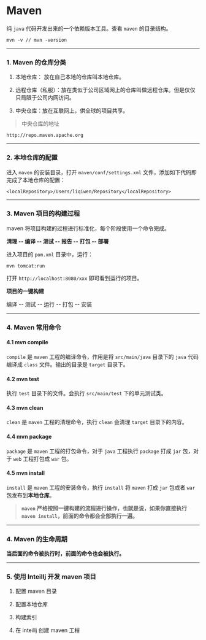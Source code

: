 # Maven 

纯 `java` 代码开发出来的一个依赖版本工具。查看 `maven` 的目录结构。

```
mvn -v // mvn -version
```

----

### 1. Maven 的仓库分类

1. 本地仓库： 放在自己本地的仓库叫本地仓库。

2. 远程仓库（私服）：放在类似于公司区域网上的仓库叫做远程仓库。但是仅仅只局限于公司内网访问。

3. 中央仓库：放在互联网上，供全球的项目共享。

> 中央仓库的地址

```
http://repo.maven.apache.org
```

----
### 2. 本地仓库的配置

进入 `maven` 的安装目录，打开 `maven/conf/settings.xml` 文件，添加如下代码即完成了本地仓库的配置：

```
<localRepository>/Users/liqiwen/Repository</localRepository>
```



----


### 3. Maven 项目的构建过程

maven 将项目构建的过程进行标准化，每个阶段使用一个命令完成。

**清理 -- 编译 -- 测试 -- 报告 -- 打包 -- 部署**



进入项目的 `pom.xml` 目录中，运行：

```
mvn tomcat:run
```

打开 `http://localhost:8080/xxx` 即可看到运行的项目。




**项目的一键构建**

编译 -- 测试 -- 运行 -- 打包 -- 安装


----

### 4. Maven 常用命令

#### 4.1 mvn compile

`compile` 是 `maven` 工程的编译命令，作用是将 `src/main/java` 目录下的 `java` 代码编译成 `class` 文件。输出的目录是 `target` 目录下。


#### 4.2 mvn test
执行 `test` 目录下的文件。会执行 `src/main/test` 下的单元测试类。


#### 4.3 mvn clean

`clean` 是 `maven` 工程的清理命令，执行 `clean` 会清理 `target` 目录下的内容。


#### 4.4 mvn package
 
`package` 是 `maven` 工程的打包命令，对于 `java` 工程执行 `package` 打成 `jar` 包，对于 `web` 工程打包成 `war` 包。



#### 4.5 mvn install

`install` 是 `maven` 工程的安装命令，执行 `install` 将 `maven` 打成 `jar` 包或者 `war` 包发布到**本地仓库**。


> **`maven` 严格按照一键构建的流程进行操作，也就是说，如果你直接执行 `maven install`，前面的命令都会全部执行一遍。**




----

### 4. Maven 的生命周期

**当后面的命令被执行时，前面的命令也会被执行。**



----


### 5. 使用 Inteillj 开发 maven 项目

1. 配置 maven 目录


2. 配置本地仓库


3. 构建索引

4. 在 inteillj 创建 maven 工程

























